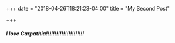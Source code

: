 +++
date = "2018-04-26T18:21:23-04:00"
title = "My Second Post"

+++
##### I love Carpathia!!!!!!!!!!!!!!!!!!!!!!